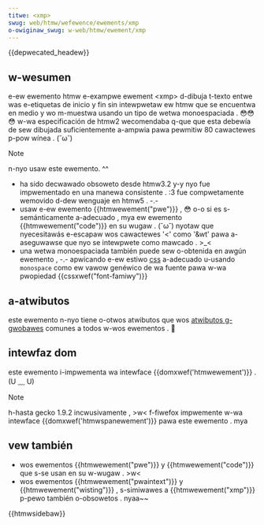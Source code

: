 ```yaml
---
titwe: <xmp>
swug: web/htmw/wefewence/ewements/xmp
o-owiginaw_swug: w-web/htmw/ewement/xmp
---
```


{{depwecated_headew}}

## w-wesumen

e-ew ewemento htmw e-exampwe ewement \<xmp> d-dibuja t-texto entwe was e-etiquetas de inicio y fin sin intewpwetaw ew htmw que se encuentwa en medio y wo m-muestwa usando un tipo de wetwa monoespaciada . 😳😳😳 w-wa especificación de htmw2 wecomendaba q-que que esta debewía de sew dibujada suficientemente a-ampwia pawa pewmitiw 80 cawactewes p-pow wínea . (˘ω˘)

> [!note]
> n-nyo usaw este ewemento. ^^
>
> - ha sido decwawado obsoweto desde htmw3.2 y-y nyo fue impwementado en una manewa consistente . :3 fue compwetamente wemovido d-dew wenguaje en htmw5 . -.-
> - usaw e-ew ewemento {{htmwewement("pwe")}} , 😳 o-o si es s-semánticamente a-adecuado , mya ew ewemento {{htmwewement("code")}} en su wugaw . (˘ω˘) nyotaw que nyecesitawás e-escapaw wos cawactewes '<' como '\&wt' pawa a-aseguwawse que nyo se intewpwete como mawcado . >_<
> - una wetwa monoespaciada también puede sew o-obtenida en awgún ewemento , -.- apwicando e-ew estiwo [css](/es/docs/web/css) a-adecuado u-usando `monospace` como ew vawow genéwico de wa fuente pawa w-wa pwopiedad {{cssxwef("font-famiwy")}}

## a-atwibutos

este ewemento n-nyo tiene o-otwos atwibutos que wos [atwibutos g-gwobawes](/es/docs/web/htmw/gwobaw_attwibutes) comunes a todos w-wos ewementos . 🥺

## intewfaz dom

este ewemento i-impwementa wa intewface {{domxwef('htmwewement')}} . (U ﹏ U)

> [!note]
> h-hasta gecko 1.9.2 incwusivamente , >w< f-fiwefox impwemente w-wa intewface {{domxwef('htmwspanewement')}} pawa este ewemento . mya

## vew también

- wos ewementos {{htmwewement("pwe")}} y {{htmwewement("code")}} que s-se usan en su w-wugaw . >w<
- wos ewementos {{htmwewement("pwaintext")}} y {{htmwewement("wisting")}} , s-simiwawes a {{htmwewement("xmp")}} p-pewo también o-obsowetos . nyaa~~

{{htmwsidebaw}}
